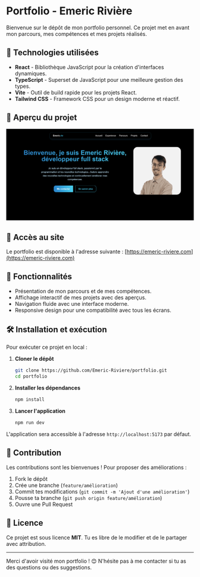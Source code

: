 # Portfolio - Emeric Rivière

Bienvenue sur le dépôt de mon portfolio personnel. Ce projet met en avant mon parcours, mes compétences et mes projets réalisés.

## 🚀 Technologies utilisées

- **React** - Bibliothèque JavaScript pour la création d'interfaces dynamiques.
- **TypeScript** - Superset de JavaScript pour une meilleure gestion des types.
- **Vite** - Outil de build rapide pour les projets React.
- **Tailwind CSS** - Framework CSS pour un design moderne et réactif.

## 📸 Aperçu du projet

![Aperçu du Portfolio](public/img/portfolio.png)

## 🔗 Accès au site

Le portfolio est disponible à l'adresse suivante :
[https://emeric-riviere.com](https://emeric-riviere.com)

## 📜 Fonctionnalités

- Présentation de mon parcours et de mes compétences.
- Affichage interactif de mes projets avec des aperçus.
- Navigation fluide avec une interface moderne.
- Responsive design pour une compatibilité avec tous les écrans.

## 🛠 Installation et exécution

Pour exécuter ce projet en local :

1. **Cloner le dépôt**
   ```bash
   git clone https://github.com/Emeric-Riviere/portfolio.git
   cd portfolio
   ```
2. **Installer les dépendances**
   ```bash
   npm install
   ```
3. **Lancer l'application**
   ```bash
   npm run dev
   ```

L'application sera accessible à l'adresse `http://localhost:5173` par défaut.

## 🤝 Contribution

Les contributions sont les bienvenues ! Pour proposer des améliorations :

1. Fork le dépôt
2. Crée une branche (`feature/amélioration`)
3. Commit tes modifications (`git commit -m 'Ajout d'une amélioration'`)
4. Pousse ta branche (`git push origin feature/amélioration`)
5. Ouvre une Pull Request

## 📄 Licence

Ce projet est sous licence **MIT**. Tu es libre de le modifier et de le partager avec attribution.

---

Merci d'avoir visité mon portfolio ! 😊 N'hésite pas à me contacter si tu as des questions ou des suggestions.
